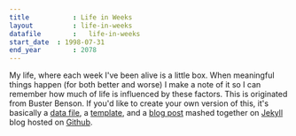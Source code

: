 ```yaml
---
title 			: Life in Weeks
layout			: life-in-weeks
datafile		:	life-in-weeks
start_date	: 1998-07-31
end_year		: 2078
---
```


My life, where each week I've been alive is a little box. When meaningful things happen (for both better and worse) I make a note of it so I can remember how much of life is influenced by these factors. This is originated from Buster Benson. If you'd like to create your own version of this, it's basically a [data file](https://github.com/busterbenson/notes/blob/master/_data/life-in-weeks.yml), a [template](https://github.com/busterbenson/notes/blob/master/_layouts/life-in-weeks.html), and a [blog post](https://github.com/busterbenson/notes/blob/master/_pages/life-in-weeks.md) mashed together on [Jekyll](https://jekyllrb.com/) blog hosted on [Github](https://github.com/).